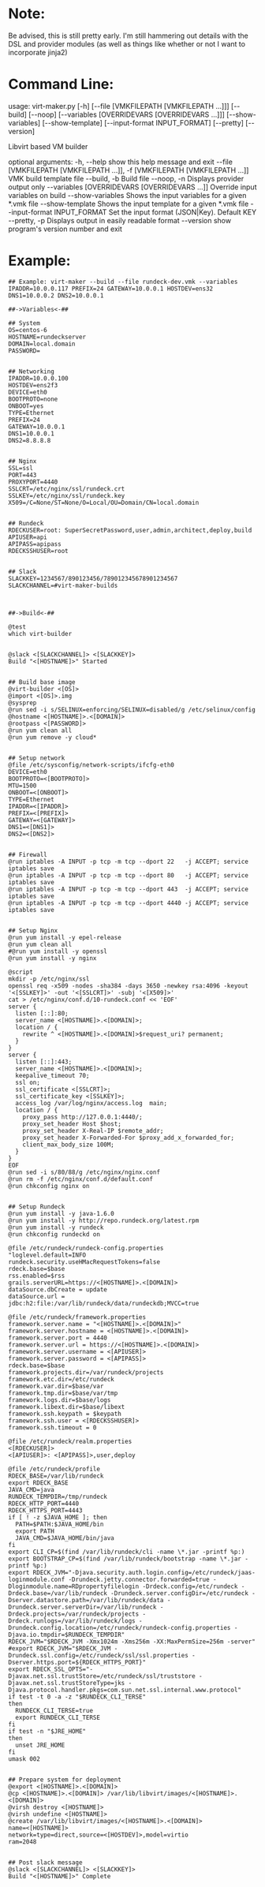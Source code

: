 Note:
=====
Be advised, this is still pretty early.  I'm still hammering out details with the DSL and provider modules (as well as things like whether or not I want to incorporate jinja2)

Command Line:
=============

usage: virt-maker.py [-h] [--file [VMKFILEPATH [VMKFILEPATH ...]]] [--build]
                     [--noop] [--variables [OVERRIDEVARS [OVERRIDEVARS ...]]]
                     [--show-variables] [--show-template]
                     [--input-format INPUT_FORMAT] [--pretty] [--version]

Libvirt based VM builder

optional arguments:
  -h, --help            show this help message and exit
  --file [VMKFILEPATH [VMKFILEPATH ...]], -f [VMKFILEPATH [VMKFILEPATH ...]]
                        VMK build template file
  --build, -b           Build file
  --noop, -n            Displays provider output only
  --variables [OVERRIDEVARS [OVERRIDEVARS ...]]
                        Override input variables on build
  --show-variables      Shows the input variables for a given *.vmk file
  --show-template       Shows the input template for a given *.vmk file
  --input-format INPUT_FORMAT
                        Set the input format (JSON|Key). Default KEY
  --pretty, -p          Displays output in easily readable format
  --version             show program's version number and exit

  
Example:
========
```
## Example: virt-maker --build --file rundeck-dev.vmk --variables IPADDR=10.0.0.117 PREFIX=24 GATEWAY=10.0.0.1 HOSTDEV=ens32 DNS1=10.0.0.2 DNS2=10.0.0.1 

##->Variables<-##

## System
OS=centos-6
HOSTNAME=rundeckserver
DOMAIN=local.domain
PASSWORD=


## Networking
IPADDR=10.0.0.100
HOSTDEV=ens2f3
DEVICE=eth0
BOOTPROTO=none
ONBOOT=yes
TYPE=Ethernet
PREFIX=24
GATEWAY=10.0.0.1
DNS1=10.0.0.1
DNS2=8.8.8.8


## Nginx
SSL=ssl
PORT=443
PROXYPORT=4440
SSLCRT=/etc/nginx/ssl/rundeck.crt
SSLKEY=/etc/nginx/ssl/rundeck.key
X509=/C=None/ST=None/O=Local/OU=Domain/CN=local.domain


## Rundeck
RDECKUSER=root: SuperSecretPassword,user,admin,architect,deploy,build
APIUSER=api
APIPASS=apipass
RDECKSSHUSER=root


## Slack
SLACKKEY=1234567/890123456/789012345678901234567
SLACKCHANNEL=#virt-maker-builds



##->Build<-##

@test
which virt-builder


@slack <[SLACKCHANNEL]> <[SLACKKEY]>
Build "<[HOSTNAME]>" Started


## Build base image
@virt-builder <[OS]>
@import <[OS]>.img
@sysprep
@run sed -i s/SELINUX=enforcing/SELINUX=disabled/g /etc/selinux/config
@hostname <[HOSTNAME]>.<[DOMAIN]>
@rootpass <[PASSWORD]>
@run yum clean all
@run yum remove -y cloud*


## Setup network
@file /etc/sysconfig/network-scripts/ifcfg-eth0
DEVICE=eth0
BOOTPROTO=<[BOOTPROTO]>
MTU=1500
ONBOOT=<[ONBOOT]>
TYPE=Ethernet
IPADDR=<[IPADDR]>
PREFIX=<[PREFIX]>
GATEWAY=<[GATEWAY]>
DNS1=<[DNS1]>
DNS2=<[DNS2]>


## Firewall
@run iptables -A INPUT -p tcp -m tcp --dport 22   -j ACCEPT; service iptables save
@run iptables -A INPUT -p tcp -m tcp --dport 80   -j ACCEPT; service iptables save
@run iptables -A INPUT -p tcp -m tcp --dport 443  -j ACCEPT; service iptables save
@run iptables -A INPUT -p tcp -m tcp --dport 4440 -j ACCEPT; service iptables save


## Setup Nginx
@run yum install -y epel-release
@run yum clean all
#@run yum install -y openssl
@run yum install -y nginx

@script
mkdir -p /etc/nginx/ssl
openssl req -x509 -nodes -sha384 -days 3650 -newkey rsa:4096 -keyout '<[SSLKEY]>' -out '<[SSLCRT]>' -subj '<[X509]>'
cat > /etc/nginx/conf.d/10-rundeck.conf << 'EOF'
server {
  listen [::]:80;
  server_name <[HOSTNAME]>.<[DOMAIN]>;
  location / {
    rewrite ^ <[HOSTNAME]>.<[DOMAIN]>$request_uri? permanent;
  }
}
server {
  listen [::]:443;
  server_name <[HOSTNAME]>.<[DOMAIN]>;
  keepalive_timeout 70;
  ssl on;
  ssl_certificate <[SSLCRT]>;
  ssl_certificate_key <[SSLKEY]>;
  access_log /var/log/nginx/access.log  main;
  location / {
    proxy_pass http://127.0.0.1:4440/;
    proxy_set_header Host $host;
    proxy_set_header X-Real-IP $remote_addr;
    proxy_set_header X-Forwarded-For $proxy_add_x_forwarded_for;
    client_max_body_size 100M;
  }
}
EOF
@run sed -i s/80/88/g /etc/nginx/nginx.conf
@run rm -f /etc/nginx/conf.d/default.conf
@run chkconfig nginx on


## Setup Rundeck
@run yum install -y java-1.6.0 
@run yum install -y http://repo.rundeck.org/latest.rpm 
@run yum install -y rundeck
@run chkconfig rundeckd on

@file /etc/rundeck/rundeck-config.properties
"loglevel.default=INFO
rundeck.security.useHMacRequestTokens=false
rdeck.base=$base
rss.enabled=$rss
grails.serverURL=https://<[HOSTNAME]>.<[DOMAIN]>
dataSource.dbCreate = update
dataSource.url = jdbc:h2:file:/var/lib/rundeck/data/rundeckdb;MVCC=true

@file /etc/rundeck/framework.properties
framework.server.name = "<[HOSTNAME]>.<[DOMAIN]>"
framework.server.hostname = <[HOSTNAME]>.<[DOMAIN]>
framework.server.port = 4440
framework.server.url = https://<[HOSTNAME]>.<[DOMAIN]>
framework.server.username = <[APIUSER]>
framework.server.password = <[APIPASS]>
rdeck.base=$base
framework.projects.dir=/var/rundeck/projects
framework.etc.dir=/etc/rundeck
framework.var.dir=$base/var
framework.tmp.dir=$base/var/tmp
framework.logs.dir=$base/logs
framework.libext.dir=$base/libext
framework.ssh.keypath = $keypath
framework.ssh.user = <[RDECKSSHUSER]>
framework.ssh.timeout = 0

@file /etc/rundeck/realm.properties
<[RDECKUSER]>
<[APIUSER]>: <[APIPASS]>,user,deploy

@file /etc/rundeck/profile
RDECK_BASE=/var/lib/rundeck
export RDECK_BASE
JAVA_CMD=java
RUNDECK_TEMPDIR=/tmp/rundeck
RDECK_HTTP_PORT=4440
RDECK_HTTPS_PORT=4443
if [ ! -z $JAVA_HOME ]; then
  PATH=$PATH:$JAVA_HOME/bin
  export PATH
  JAVA_CMD=$JAVA_HOME/bin/java
fi
export CLI_CP=$(find /var/lib/rundeck/cli -name \*.jar -printf %p:)
export BOOTSTRAP_CP=$(find /var/lib/rundeck/bootstrap -name \*.jar -printf %p:)
export RDECK_JVM="-Djava.security.auth.login.config=/etc/rundeck/jaas-loginmodule.conf -Drundeck.jetty.connector.forwarded=true -Dloginmodule.name=RDpropertyfilelogin -Drdeck.config=/etc/rundeck -Drdeck.base=/var/lib/rundeck -Drundeck.server.configDir=/etc/rundeck -Dserver.datastore.path=/var/lib/rundeck/data -Drundeck.server.serverDir=/var/lib/rundeck -Drdeck.projects=/var/rundeck/projects -Drdeck.runlogs=/var/lib/rundeck/logs -Drundeck.config.location=/etc/rundeck/rundeck-config.properties -Djava.io.tmpdir=$RUNDECK_TEMPDIR"
RDECK_JVM="$RDECK_JVM -Xmx1024m -Xms256m -XX:MaxPermSize=256m -server"
#export RDECK_JVM="$RDECK_JVM -Drundeck.ssl.config=/etc/rundeck/ssl/ssl.properties -Dserver.https.port=${RDECK_HTTPS_PORT}"
export RDECK_SSL_OPTS="-Djavax.net.ssl.trustStore=/etc/rundeck/ssl/truststore -Djavax.net.ssl.trustStoreType=jks -Djava.protocol.handler.pkgs=com.sun.net.ssl.internal.www.protocol"
if test -t 0 -a -z "$RUNDECK_CLI_TERSE"
then
  RUNDECK_CLI_TERSE=true
  export RUNDECK_CLI_TERSE
fi
if test -n "$JRE_HOME"
then
  unset JRE_HOME
fi
umask 002


## Prepare system for deployment
@export <[HOSTNAME]>.<[DOMAIN]>
@cp <[HOSTNAME]>.<[DOMAIN]> /var/lib/libvirt/images/<[HOSTNAME]>.<[DOMAIN]>
@virsh destroy <[HOSTNAME]>
@virsh undefine <[HOSTNAME]>
@create /var/lib/libvirt/images/<[HOSTNAME]>.<[DOMAIN]>
name=<[HOSTNAME]>
network=type=direct,source=<[HOSTDEV]>,model=virtio
ram=2048


## Post slack message
@slack <[SLACKCHANNEL]> <[SLACKKEY]>
Build "<[HOSTNAME]>" Complete
```